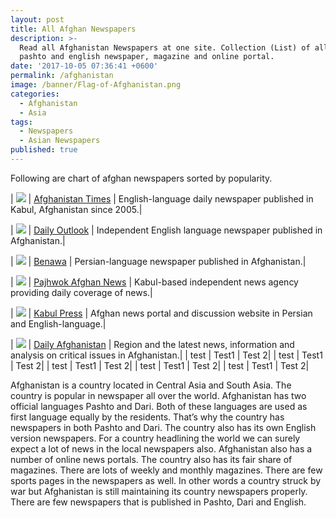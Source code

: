 ```yaml
---
layout: post
title: All Afghan Newspapers
description: >-
  Read all Afghanistan Newspapers at one site. Collection (List) of all afghan
  pashto and english newspaper, magazine and online portal.
date: '2017-10-05 07:36:41 +0600'
permalink: /afghanistan
image: /banner/Flag-of-Afghanistan.png
categories:
  - Afghanistan
  - Asia
tags:
  - Newspapers
  - Asian Newspapers
published: true
---
```

Following are chart of afghan newspapers sorted by popularity.

| <a href="http://www.afghanistantimes.af/" target="_blank" rel="nofollow"><img src="http://afghanistantimes.af/wp-content/uploads/2014/11/aftimesnewlogo1.png"></a> | <a href="http://www.afghanistantimes.af/" target="_blank" rel="nofollow">Afghanistan Times</a> | English-language daily newspaper published in Kabul, Afghanistan since 2005.|

| <a href="http://www.outlookafghanistan.net/" target="_blank" rel="nofollow"><img src="http://afghanistantimes.af/wp-content/uploads/2014/11/aftimesnewlogo1.png"></a> | <a rel="nofollow" target="_blank" href="http://www.outlookafghanistan.net/">Daily Outlook</a> | Independent English language newspaper published in Afghanistan.|

| <a href="http://www.benawa.com/" target="_blank" rel="nofollow"><img src="http://afghanistantimes.af/wp-content/uploads/2014/11/aftimesnewlogo1.png"></a> | <a rel="nofollow" target="_blank" href="http://www.benawa.com/">Benawa</a> | Persian-language newspaper published in Afghanistan.|

| <a href="http://www.pajhwok.com/" target="_blank" rel="nofollow"><img src="http://afghanistantimes.af/wp-content/uploads/2014/11/aftimesnewlogo1.png"></a> | <a rel="nofollow" target="_blank" href="http://www.pajhwok.com/">Pajhwok Afghan News</a> | Kabul-based independent news agency providing daily coverage of news.|

| <a href="http://www.kabulpress.org/" target="_blank" rel="nofollow"><img src="http://afghanistantimes.af/wp-content/uploads/2014/11/aftimesnewlogo1.png"></a> | <a rel="nofollow" target="_blank" href="http://www.kabulpress.org/">Kabul Press</a> | Afghan news portal and discussion website in Persian and English-language.|
        				
| <a href="" target="_blank" rel="nofollow"><img src="http://afghanistantimes.af/wp-content/uploads/2014/11/aftimesnewlogo1.png"></a> | <a rel="nofollow" target="_blank" href="http://www.dailyafghanistan.com/">Daily Afghanistan</a> | Region and the latest news, information and analysis on critical issues in Afghanistan.|
| test | Test1 | Test 2|
| test | Test1 | Test 2|
| test | Test1 | Test 2|
| test | Test1 | Test 2|
| test | Test1 | Test 2|

Afghanistan is a country located in Central Asia and South Asia. The country is popular in newspaper all over the world. Afghanistan has two official languages Pashto and Dari. Both of these languages are used as first language equally by the residents. That’s why the country has newspapers in both Pashto and Dari. The country also has its own English version newspapers. For a country headlining the world we can surely expect a lot of news in the local newspapers also. Afghanistan also has a number of online news portals. The country also has its fair share of magazines. There are lots of weekly and monthly magazines. There are few sports pages in the newspapers as well. In other words a country struck by war but Afghanistan is still maintaining its country newspapers properly. There are few newspapers that is published in Pashto, Dari and English.

